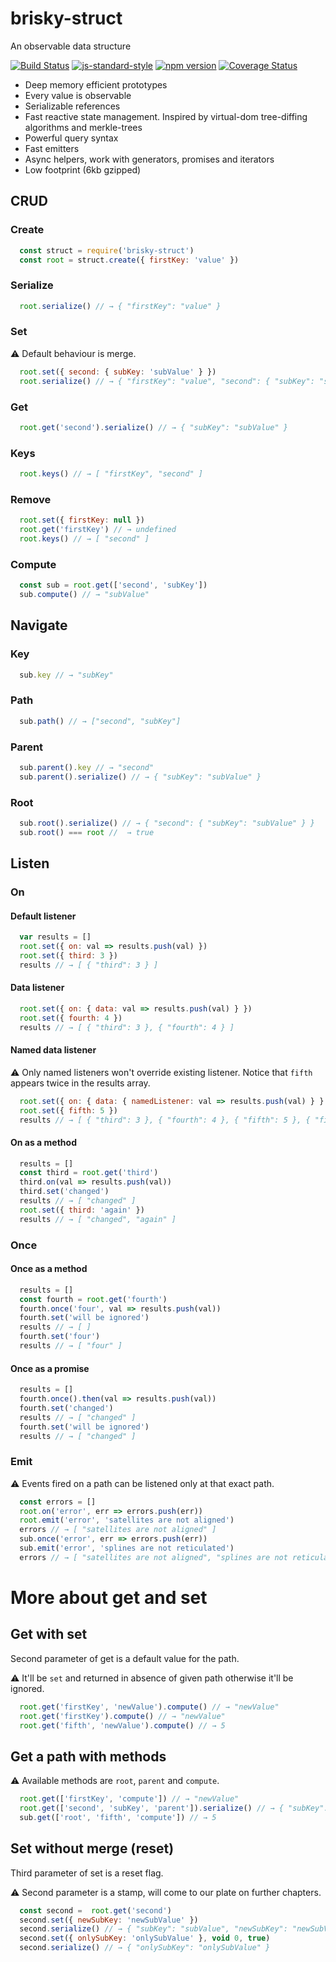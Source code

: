 # brisky-struct
An observable data structure

[![Build Status](https://travis-ci.org/vigour-io/brisky-struct.svg?branch=master)](https://travis-ci.org/vigour-io/brisky-struct)
[![js-standard-style](https://img.shields.io/badge/code%20style-standard-brightgreen.svg)](http://standardjs.com/)
[![npm version](https://badge.fury.io/js/brisky-struct.svg)](https://badge.fury.io/js/brisky-struct)
[![Coverage Status](https://coveralls.io/repos/github/vigour-io/brisky-struct/badge.svg?branch=master)](https://coveralls.io/github/vigour-io/brisky-struct?branch=master)

- Deep memory efficient prototypes
- Every value is observable
- Serializable references
- Fast reactive state management. Inspired by virtual-dom tree-diffing algorithms and merkle-trees
- Powerful query syntax
- Fast emitters
- Async helpers, work with generators, promises and iterators
- Low footprint (6kb gzipped)

## CRUD

### Create

```js
  const struct = require('brisky-struct')
  const root = struct.create({ firstKey: 'value' })
```

### Serialize

```js
  root.serialize() // → { "firstKey": "value" }
```

### Set

⚠ Default behaviour is merge.

```js
  root.set({ second: { subKey: 'subValue' } })
  root.serialize() // → { "firstKey": "value", "second": { "subKey": "subValue" } }
```

### Get

```js
  root.get('second').serialize() // → { "subKey": "subValue" }
```

### Keys

```js
  root.keys() // → [ "firstKey", "second" ]
```

### Remove

```js
  root.set({ firstKey: null })
  root.get('firstKey') // → undefined
  root.keys() // → [ "second" ]
```

### Compute

```js
  const sub = root.get(['second', 'subKey'])
  sub.compute() // → "subValue"
```

## Navigate

### Key

```js
  sub.key // → "subKey"
```

### Path

```js
  sub.path() // → ["second", "subKey"]
```

### Parent

```js
  sub.parent().key // → "second"
  sub.parent().serialize() // → { "subKey": "subValue" }
```

### Root

```js
  sub.root().serialize() // → { "second": { "subKey": "subValue" } }
  sub.root() === root //  → true
```

## Listen

### On

#### Default listener

```js
  var results = []
  root.set({ on: val => results.push(val) })
  root.set({ third: 3 })
  results // → [ { "third": 3 } ]
```

#### Data listener

```js
  root.set({ on: { data: val => results.push(val) } })
  root.set({ fourth: 4 })
  results // → [ { "third": 3 }, { "fourth": 4 } ]
```

#### Named data listener

⚠ Only named listeners won't override existing listener. Notice that `fifth` appears twice in the results array.

```js
  root.set({ on: { data: { namedListener: val => results.push(val) } } })
  root.set({ fifth: 5 })
  results // → [ { "third": 3 }, { "fourth": 4 }, { "fifth": 5 }, { "fifth": 5 } ]
```

#### On as a method

```js
  results = []
  const third = root.get('third')
  third.on(val => results.push(val))
  third.set('changed')
  results // → [ "changed" ]
  root.set({ third: 'again' })
  results // → [ "changed", "again" ]
```

### Once

#### Once as a method

```js
  results = []
  const fourth = root.get('fourth')
  fourth.once('four', val => results.push(val))
  fourth.set('will be ignored')
  results // → [ ]
  fourth.set('four')
  results // → [ "four" ]
```

#### Once as a promise

```js
  results = []
  fourth.once().then(val => results.push(val))
  fourth.set('changed')
  results // → [ "changed" ]
  fourth.set('will be ignored')
  results // → [ "changed" ]
```

### Emit

⚠ Events fired on a path can be listened only at that exact path.

```js
  const errors = []
  root.on('error', err => errors.push(err))
  root.emit('error', 'satellites are not aligned')
  errors // → [ "satellites are not aligned" ]
  sub.once('error', err => errors.push(err))
  sub.emit('error', 'splines are not reticulated')
  errors // → [ "satellites are not aligned", "splines are not reticulated" ]
```

# More about get and set

## Get with set

Second parameter of get is a default value for the path.

⚠ It'll be `set` and returned in absence of given path otherwise it'll be ignored.

```js
  root.get('firstKey', 'newValue').compute() // → "newValue"
  root.get('firstKey').compute() // → "newValue"
  root.get('fifth', 'newValue').compute() // → 5
```

## Get a path with methods

⚠ Available methods are `root`, `parent` and `compute`.

```js
  root.get(['firstKey', 'compute']) // → "newValue"
  root.get(['second', 'subKey', 'parent']).serialize() // → { "subKey": "subValue" }
  sub.get(['root', 'fifth', 'compute']) // → 5
```

## Set without merge (reset)

Third parameter of set is a reset flag.

⚠ Second parameter is a stamp, will come to our plate on further chapters.

```js
  const second =  root.get('second')
  second.set({ newSubKey: 'newSubValue' })
  second.serialize() // → { "subKey": "subValue", "newSubKey": "newSubValue" }
  second.set({ onlySubKey: 'onlySubValue' }, void 0, true)
  second.serialize() // → { "onlySubKey": "onlySubValue" }
```
